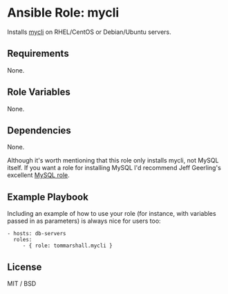 Ansible Role: mycli
=========

Installs [mycli](http://mycli.net/) on RHEL/CentOS or Debian/Ubuntu servers.

Requirements
------------

None.

Role Variables
--------------

None.

Dependencies
------------

None.

Although it's worth mentioning that this role only installs mycli, not MySQL itself. If you want a role for installing MySQL I'd recommend Jeff Geerling's excellent [MySQL role](https://github.com/geerlingguy/ansible-role-mysql).

Example Playbook
----------------

Including an example of how to use your role (for instance, with variables passed in as parameters) is always nice for users too:

    - hosts: db-servers
      roles:
         - { role: tommarshall.mycli }

License
-------

MIT / BSD

